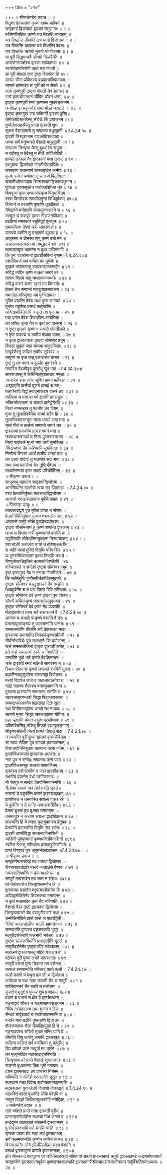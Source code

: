 +++
title = "०२४"

+++
॥ श्रीमार्कण्डेय उवाच ॥ ॥  
पितॄणां प्रेतरूपाणां कृत्वा वाक्यं महीपते ॥  
चन्द्रशर्मा द्विजश्रेष्ठो द्वारकां समुपागतः ॥ १ ॥  
रुक्मिणीसहितः कृष्णो यत्र तिष्ठति चान्वहम् ॥  
यत्र तिष्ठन्ति तीर्थानि तत्र यातो द्विजोत्तमः ॥ २ ॥  
यत्र तिष्ठन्ति यज्ञाश्च यत्र तिष्ठन्ति देवताः ॥  
यत्र तिष्ठन्ति ऋषयो मुनयो योगवित्तमाः ॥ ३ ॥  
या पुरी सिद्धगन्धर्वैः सेव्यते किन्नरैर्नरेः ॥  
अप्सरोगणयक्षैश्च द्वारका सर्वकामदा ॥ ४ ॥  
स्वर्गारोहणनिश्रेणी वहते यत्र गोमती ॥  
सा पुरी मोक्षदा नृणां दृष्टा विप्रवरेण हि ॥५॥  
यस्याः सीमां प्रविष्टस्य ब्रह्महत्यादिपातकम् ॥  
नश्यते दर्शनादेव तां पुरीं को न सेवते ॥ ६ ॥  
गत्वा कृष्णपुरीं दृष्ट्वा गोमतीं चैव सागरम् ॥  
मन्ये कृतार्थमात्मानं जीवितं यौवनं धनम् ॥ ७ ॥  
दृष्ट्वा कृष्णपुरीं रम्यां कृष्णस्य मुखपङ्कजम् ॥  
धन्योऽहं कृत्यकृत्योहं सभाग्योऽहं धरातले ॥ ॥ ८ ॥  
दृष्ट्वा कृष्णमुखं रम्यं रुक्मिणीं द्वारकां पुरीम्॥  
तीर्थकोटिसहस्रैस्तु सेवितैः किं प्रयोजनम् ॥९॥  
पुण्यैर्लक्षसहस्रैस्तु प्राप्ता द्वारवती शुभा ॥  
शुक्ला वैशाखमासे तु सम्प्राप्ता मधुसूदनी ॥ 7.4.24.१० ॥  
द्वादशी त्रिस्पृशानाम पापकोटिशतापहा ॥  
धन्याः सर्वे मनुष्यास्ते वैशाखे मधुसूदनी ॥१ १॥  
सम्प्राप्ता त्रिस्पृशा यैस्तु बुधवारेण संयुता ॥  
न यज्ञैस्तु न वेदैस्तु न तीर्थैः कोटिसेवितैः ॥  
प्राप्यते तत्फलं नैव द्वारकायां यथा नृणाम् ॥ १२ ॥  
एवमुक्त्वा द्विजश्रेष्ठो गोमतीतीरमाश्रितः ॥  
उपस्पृश्य यथान्यायं शास्त्रदृष्टेन कर्मणा ॥ १३ ॥  
कृत्वा स्नानं यथोक्तं तु सन्तर्प्य पितृदेवताः ॥  
चक्रतीर्थात्समादाय शिलांश्चक्राङ्किताञ्छुभान् ॥  
पूजिताः पुरुषसूक्तेन यथोक्तविधिना नृप ॥ १४ ॥  
शिवपूजा कृता पश्चात्संस्मृत्य पितृभाषितम् ॥  
दत्त्वा पिण्डोदकं सम्यक्पितॄणां विधिपूर्वकम् ॥१५॥  
विलेपनं च वस्त्राणि पुष्पाणि धूपदीपको ॥  
नैवेद्यानि मनोज्ञानि कन्दमूलफलानि च ॥ १६ ॥  
ताम्बूलं च सकर्पूरं कृत्वा नीराजनादिकम् ॥  
प्रदक्षिणां नमस्कारं स्तुतिपूर्वं पुनःपुनः ॥ १७ ॥  
क्षमापयित्वा देवेशं चक्रे जागरणं ततः ॥  
यामत्रये व्यतीते तु चन्द्रशर्मा ह्युवाच ह ॥ १८ ॥  
आतुरस्य च दीनस्य शृणु कृष्ण वचो मम ॥  
संसारभयसन्त्रस्तं मां त्वमुद्धर केशव ॥१९॥  
त्वत्पादाम्बुज भक्तानां न दुःखं पापिनामपि ॥  
किं पुनः पापहीनानां द्वादशीसेविनां नृणाम्॥7.4.24.२०॥  
दशमीवेधजं पापं कथितं मम पूर्वजैः ॥  
दुष्कृतं नाशमायातु त्वत्प्रसादाज्जनार्द्दन ॥ २१ ॥  
सविद्धं त्वद्दिनं कृष्ण यत्कृतं जागरं हरे ॥  
तत्पापं विलयं यातु यथालवणमम्भसि ॥ २२ ॥  
सविद्धं वासरं यस्मा त्कृतं मम पितामहैः ॥  
प्रेतत्वं तेन सम्प्राप्तं महादुःखप्रसाधकम् ॥ २३ ॥  
यथा प्रेतत्वनिर्मुक्ता मम पूर्वपितामहाः ॥  
मुक्तिं प्रयान्ति देवेश तथा कुरु जगत्पते ॥ २४ ॥  
पुनरेव यदुश्रेष्ठ प्रसादं कर्तुमर्हसि ॥  
अविद्यामोहितेनापि न कृतं तव पूजनम् ॥ २५ ॥  
मया पापेन देवेश शिवभक्तिः समाश्रिता ॥  
तव भक्तिः कृता नैव न कृतं तव वासरम् ॥ २६ ॥  
न दृष्टा द्वारका कृष्ण न स्नातो गोमतीजले ॥  
न दृष्टं पादपद्मं च त्वदीयं मोक्षदा यकम् ॥ २७ ॥  
न कृता द्वारकायात्रा दृष्ट्वा सोमेश्वरं प्रभुम् ॥  
विफलं सुकृतं जातं यन्मया समुपार्जितम् ॥ २८ ॥  
मत्पूर्वजैस्तु कथितं सर्वमेव सुरेश्वर ॥  
तत्पुण्यं मा वृथा यातु प्रसादात्तव केशव ॥ २९ ॥  
दृष्टं तु तव वक्त्रं च दुर्ल्लभं भुवनत्रये ॥  
तन्नास्ति देवकीपुत्र पुराणेषु श्रुतं मया ॥7.4.24.३०॥  
सापराधास्तु ये केचिच्छिशुपालादयः स्मृताः ॥  
त्वत्करेण हताः कोपान्मुक्तिं प्राप्ता महीवराः ॥ ३१ ॥  
अद्यप्रभृति कर्त्तव्यं पूजनं प्रत्यहं च तत्॥  
पलार्धेनापि विद्धं स्याद्भोक्तव्यं वासरे तव ॥ ३२ ॥  
त्वत्प्रिया च मया कार्य्या द्वादशी व्रतसंयुता ॥  
भक्तिर्भागवतानां च कार्य्या प्राणैर्द्धनैरपि ॥॥ ३३ ॥  
नित्यं नामसहस्रं तु पठनीयं तव प्रियम् ॥  
पूजा तु तुलसीपत्रैर्मया कार्या सदैव हि ॥ ३४ ॥  
तुलसीकाष्ठसम्भूता माला धार्य्या सदा मया ॥  
नृत्यं गीतं च कर्त्तव्यं सम्प्राप्ते जागरे तव ॥ ३५ ॥  
द्वारकायां प्रकर्त्तव्यं प्रत्यहं गमनं मया ॥  
त्वत्कथाश्रवणार्थं च नित्यं पुस्तकवाचनम् ॥ ३६ ॥  
नित्यं पादोदकं मूर्ध्ना मया धार्यं सुभक्तितः ॥  
नैवेद्यभक्षणं चैव करिष्यामि सुभक्तितः ॥ ३७ ॥  
निर्माल्यं शिरसा धार्य्यं त्वदीयं सादरं मया ॥  
तव दत्त्वा यदिष्टं तु भक्षणीयं सदा मया ॥ ३८ ॥  
तथा तथा प्रकर्त्तव्यं येन तुष्टिर्भवेत्तव ॥  
तथ्यमेतन्मया कृष्ण तवाग्रे परिकीर्तितम् ॥ ३९ ॥  
॥ श्रीकृष्ण उवाच ॥ ॥  
साधुसाधु महाभाग चन्द्रशर्मन्द्विजोत्तम ॥  
आगमिष्यन्ति मल्लोके त्वया सह पितामहाः ॥ 7.4.24.४० ॥  
पश्य प्रेतत्वनिर्मुक्ता मत्प्रसादाद्द्विजोत्तम ॥  
आकाशे गरुडारूढास्तव पूर्वपितामहाः ॥ ४१ ॥  
॥ पितामहा ऊचुः ॥ ॥  
त्वत्प्रसादाद्वयं पुत्र मुक्तिं प्राप्ता न संशयः ॥  
प्रेतयोनेर्विनिर्मुक्ताः कृष्णवक्त्रावलोकनात् ॥ ४२.॥  
धन्यास्ते मानुषे लोके पुत्रपौत्रप्रपौत्रकाः ॥  
दृष्ट्वा श्रीसोमनाथं तु कृष्णं पश्यन्ति द्वारकाम् ॥ ४३ ॥  
धन्या च विधवा नारी कृष्णयात्रां करोति या ॥  
उद्धरिष्यति लोकेऽस्मिन्कुलानां निरयाच्छतम् ॥ ४४ ॥।  
श्वपचोऽपि करोत्येवं यात्रां च हरिशाङ्करीम्॥  
स याति परमां मुक्तिं पितृभिः परिवारितः ॥ ४५ ॥  
यः पुनस्तीर्थसन्न्यासं कृत्वा तिष्ठति तत्र वै ॥  
विष्णुलोकान्निवृत्तिर्न कल्पकोटिशतैरपि ॥४६॥  
वञ्चितास्ते न सन्देहो दृष्ट्वा सोमेश्वरं प्रभुम् ॥  
दृष्टं कृष्णमुखं नैव न स्नाता गोमतीजले ॥ ४७ ॥  
किं जलैर्बहुभिः पुण्यैस्तीर्थकोटिसमुद्भवैः ॥  
दृष्ट्वा सोमेश्वरं यस्तु द्वारकां नैव गच्छति ॥  
धिक्कुर्वन्ति च तं पापं पितरो दिवि संस्थिताः ॥ ४८ ॥  
दृष्ट्वा सोमेश्वरं देवं कृष्णं दृष्ट्वा पुनः शिवम्॥  
सौपर्णे कथितं पुण्यं यात्राशतसमुद्भवम् ॥ ४९ ॥  
दृष्ट्वा सोमेश्वरं देवं कृष्णं नैव प्रपश्यति ॥  
मोहाद्व्यर्थगतं तस्य सर्वं संसारकर्म वै ॥ 7.4.24.५० ॥  
आगत्य यः प्रभासे च कृष्णं पश्यति वै नरः ॥  
प्रभासायुतसङ्ख्यं तु फलमाप्नोति यत्नतः ॥ ५१ ॥  
यस्मात्सर्वाणि तीर्थानि सर्वे देवास्तथा मखाः ॥  
द्वारकायां समायान्ति त्रिकालं कृष्णसन्निधौ ॥ ५२ ॥  
तीर्थैर्नानाविधैः पुत्र तत्स्थानैः किं प्रयोजनम् ॥  
फलं समस्ततीर्थानां दृष्ट्वा द्वारवतीं लभेत् ॥ ५३ ॥  
हते कंसे जरासन्धे नरके च निपातिते ॥  
उत्तारिते भुवो भारे कृष्णो देवकिनन्दनः ॥  
चक्रे द्वारवतीं रम्यां सन्निधौ सागरस्य च ॥ ५४ ॥  
स्थितः प्रीतमनाः कृष्णो लप्स्यते कामिनीसुखम् ॥ ५५ ॥  
ब्रह्माग्निवायुसूर्याश्च वासवाद्या दिवौकसः ॥  
मर्त्त्या विप्राश्च राजानः पातालात्पन्नगेश्वराः ॥ ५६ ॥  
नद्यो नदाश्च शैलाश्च वनान्युपवनानि च ॥  
पुरग्रामा ह्यरण्यानि सागराश्च सरांसि च ॥ ५७ ॥  
यक्षाश्चासुरगन्धर्वाः सिद्धा विद्याधरास्तथा ॥  
रम्भाद्यप्सरसश्चैव प्रह्लादाद्या दितेः सुताः ॥  
रक्षा विभीषणाद्याश्च धनदो रक्ष नायकः ॥ ५८ ॥  
ऋषयो मुनयः सिद्धाः सनकाद्याश्च योगिनः ॥  
ग्रहा ऋक्षाणि योगाश्च ध्रुवः परमवैष्णवः ॥ ५९ ॥  
यत्किञ्चित्त्रिषु लोकेषु तिष्ठते स्थाणुजङ्गमम् ॥  
श्रीकृष्णसन्निधौ नित्यं प्रत्यहं तिष्ठते सदा ॥ 7.4.24.६० ॥  
न त्यजन्ति पुरीं पुण्यां द्वारकां कृष्णसेविताम् ॥  
सा त्वया सेविता पुत्र साम्प्रतं कृष्णदर्शनात् ॥  
पिशाचयोनिनिर्मुक्ता यास्यामः परमां गतिम् ॥ ६१ ॥  
द्वादशीवेधजम्पापं द्वारकायाः प्रभावतः ॥  
नष्टं पुत्र न सन्देहः सम्प्राप्ताः परमं पदम् ॥ ६२ ॥  
द्वादशीवेधसम्भूतं यत्त्वया पापमर्जितम् ॥  
कृष्णस्य दर्शनात्क्षीणं न जह्यं द्वादशीव्रतम् ॥ ६३ ॥  
रक्षणीयं प्रयत्नेन वेधो दशमिसम्भवः ॥  
नो चेत्पुत्र न सन्देहः प्रेतयोनिमवाप्स्यसि ॥ ६४ ॥  
त्रैलोक्य सम्भवं पापं तेषां भवति भूतले॥  
सशल्यं ये प्रकुर्वन्ति वासरं कृष्णसञ्ज्ञकम्॥६५॥  
प्रायश्चित्तं न तस्यास्ति सशल्यं वासरं हरेः ॥  
ये कुर्वन्ति न ते यान्ति मन्वतरशतैर्दिवम् ॥ ६६ ॥  
प्रेतत्वं दुःसहं पुत्र दुःसहा यमयातना ॥  
तस्मात्पुत्र न कर्त्तव्यं सशल्यं द्वादशीव्रतम् ॥ ६७ ॥  
कारयन्ति हि ये त्वज्ञाः कूटयुक्ताश्च हेतुकाः ॥  
प्रेतयोनिं प्रयास्यन्ति पितृभिः सह सर्वतः ॥ ६८ ॥  
द्वादशी दशमीविद्धा सन्तानप्रविनाशिनी ॥  
ध्वंसिनी पूर्वपुण्यानां कृष्णभक्तिविनाशिनी ॥६९॥  
स्वस्ति तेऽस्तु गमिष्यामः प्रसादाद्रुक्मिणीपतेः ॥  
प्राप्तं विष्णुपदं पुत्र अपुनर्भवसञ्ज्ञकम् ॥7.4.24.७०॥ ॥  
॥ श्रीकृष्ण उवाच ॥ ॥  
चन्द्रशर्मन्प्रसन्नोऽहं तव भक्त्या द्विजोत्तम ॥  
शैवभावप्रपन्नोऽपि यस्त्वं जातोऽसि वैष्णवः ॥ ७१ ॥  
नवसप्ततिवर्षाणि न कृतं वासरे मम ॥  
सम्पूर्णं मत्प्रसादेन तव जातं न संशयः ॥७२॥  
एकेनैवोपवासेन त्रिस्पृशासम्भवेन हि ॥  
द्वारकायाः प्रसादेन मद्दृष्ट्यालोकनेन हि ॥ ७३ ॥  
अविद्यामोहितेनैव शिवभक्त्या ममार्चनम् ॥  
न कृतं मत्प्रसादेन कृतं चैव भविष्यति ॥ ७४ ॥  
वैशाखे यैरहं दृष्टो द्वारकायां द्विजोत्तम ॥  
त्रिस्पृशावासरे चैव वञ्जुलीवासरे तथा ॥ ७५ ॥  
उन्मीलिनीदिने प्राप्ते प्राप्ते वा पक्षवर्द्धिनी ॥  
नैतेषां चापराधोऽस्ति यद्यपि ब्रह्मघातकाः ॥ ७६ ॥  
जन्मप्रभृति पुण्यस्य प्रकृतस्यापि भूसुर ॥  
मत्पुरीदर्शनेनापि फलभागी भवेन्नरः ॥ ७७ ॥  
दृष्ट्वा समस्ततीर्थानि प्रभासादीनि भूतले ॥  
मत्पुरीदर्शनेनैव पृष्ट्वाऽपीह भवेत्फलम् ॥ ७८ ॥  
माहात्म्यं द्वारकायास्तु मद्दिने यत्र तत्र वा ॥  
पठेन्मम पुरीं पुण्यां लभते मत्प्रसादतः ॥ ७९ ॥  
मत्पुरीं वसतां पुण्यं त्रिकालं मम दर्शनात् ॥  
तत्फलं समवाप्नोति यस्त्विदं पठते कलौ ॥ 7.4.24.८० ॥  
कलौ काशी च मथुरा ह्यवन्ती च द्विजोत्तम ॥  
अयोध्या च तथा माया काञ्ची चैव च मत्पुरी ॥ ८१ ॥  
शालिग्रामभवं चैव बदरी च तथोत्तमा ॥  
कुरुक्षेत्रं भृगुक्षेत्रं पुष्करं शुभसञ्ज्ञकम् ॥८२॥  
प्रयागं च प्रभासं च क्षेत्रं वै हाटकेश्वरम् ॥  
गङ्गाद्वारं शौकरं च गङ्गासागरसङ्गमम् ॥ ८३ ॥  
नैमिषं दण्डकारण्यं तथा वृन्दावनं द्विज ॥  
सैन्धवं चार्बुदाख्यं च सर्वाण्यायतनानि च ॥ ८४ ॥  
वनानि मागधादीनि पुष्कराणि द्विजोत्तम ॥  
शैलराजादयः शैला हिमाद्रिप्रमुखा हि ये ॥ ८५ ॥  
गङ्गादयश्च सरितो भूतले सन्ति यानि वै ॥  
तीर्थानि त्रिषु कालेषु समानि द्वारकापुरः ॥ ८६ ॥  
कलिना कलितं सर्वं वर्जयित्वा तु मत्पुरीम् ॥  
विप्र वर्षशते प्राप्ते मत्पुर्यां मम दर्शने ॥ ८७ ॥  
तव मृत्युर्महीदेव मत्प्रसादाद्भविष्यति ॥  
त्रिस्पृशावासरे प्राप्ते वैशाखे शुक्लपक्षतः ॥ ८८ ॥  
सङ्गमे बुधवारस्य दिवा भूमौ ममाग्रतः ॥  
दशमं द्वारमासाद्य तव प्राणस्य निर्गमम् ॥  
भविष्यति न सन्देहो मत्प्रसादेन भूसुर ॥ ८९ ॥  
स्वस्थानं गच्छ विप्रेन्द्र सर्वान्कामानवाप्स्यसि ॥  
मद्भक्तानां युगान्तेऽपि विनाशो नोपपद्यते ॥ 7.4.24.९० ॥  
मद्भक्तिं वहतां पुंसामिह लोके परेऽपि वा ॥  
नाशुभं विद्यते किञ्चित्कुलकोटिं नयेद्दिवम् ॥ ९१ ॥  
॥ मार्कण्डेय उवाच ॥ ॥  
ततो वर्षशते प्राप्ते गत्वा द्वारवतीं पुरीम् ॥  
प्राणान्कृष्णोपदेशेन त्यक्त्वा मोक्षं जगाम ह ॥ ९२॥  
इन्द्रद्युम्न तदाख्यातं माहात्म्यं द्वारकाभवम् ॥  
पुनरेव् प्रवक्ष्यामि यत्ते मनसि वर्त्तते ॥ ९३ ॥  
शृण्वतां पठतां चैव माहा त्म्यं द्वारकाभवम् ॥  
सर्वं फलमवाप्नोति कृष्णेन कथितं च यत् ॥ ९४ ॥  
विस्तारयन्ति लोकेऽस्मिँल्लिखितं यस्य वेश्मनि ॥  
प्रत्यक्षं द्वारकापुण्यं प्राप्यते कृष्णसम्भवम् ॥ ९५॥  
इति श्रीस्कान्दे महापुराण एकाशीतिसाहस्र्यां संहितायां सप्तमे प्रभासखण्डे चतुर्थे द्वारकाखण्डे चन्द्रशर्मोपाख्याने चन्द्रशर्मणो द्वारकागमनपूर्वक कृष्णदत्तवरग्रहणादि द्वारकानगरीश्रैष्ठ्यमाहात्म्यवर्णनन्नाम चतुर्विंशतितमोऽध्यायः ॥ २४ ॥